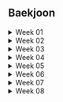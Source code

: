 ## Baekjoon

<details>
  <summary>Week 01</summary>
    <div>

### 구현
> 1주차 (2024.04.16 - 2024.04.23)

1. 셀프넘버
    - 일자: 2024.04.09
    - 고민: 5분
    - 코딩: 15분
    - 설명
        1. 오랜만에 풀다보니 효율성을 고려하지 않음
        2. 처음에 self_number 함수 만들어서 1부터 10000까지 출력하였더니 시간초과
        3. 생각해보니 10000보다 작은 수에서 self_number만 찾아서 나중에 빼면 되겠다 싶어서 set() 사용
        4. 다행히 기본 함수들은 금방금방 기억하는 중
        
2. 스택
    - 일자: 2024.04.12
    - 고민: 2분
    - 코딩: 20분
    - 설명
        1. import sys 후 sys.stdin.readline() 까먹어서 보고함
        2. 스택이 비어있을 경우를 자꾸 생각 안 함
        3. 쉬웠음


3. 분수찾기
    - 일자: 2024.04.12
    - 고민: 10분
    - 코딩: 21분
    - 설명
        1. 이런 게 생각이 잘 안 남 -> n까지의 합을 계산해서 구하고자 하는 x와 비교하는 방향
        2. 다른 사람 코드도 비슷한 아이디어였으나, sum을 굳이 n * (n-1) / 2로 생각하는 복잡한 방식이 아니라, while로 더해가면서 품
        3. 이러니 머리가 바보같지
        4. print는 f-string 쓴 사람도 있고, sep인자 공백으로 해서 붙인 사람도 있고


4. 덩치
    - 일자: 2024.04.15
    - 고민: 2분
    - 코딩: 30분 -> 오답으로 답 봄
    - 설명
        1. 괜히 딕셔너리로 보려고 했었음
        2. 근데 아마 순서가 틀어진듯


5. 덱
    - 일자: 2024.04.16
    - 고민: 3분
    - 코딩: 23분
    - 설명
        1. deque 쓰기
        2. 오타, 실수 찾기 위해서 하나씩 구현하는 게 맞는 듯


6. 요세푸스 문제
    - 일자: 2024.04.16
    - 고민: 20분
    - 코딩: 10분
    - 설명
        1. 나머지, 몫을 활용해서 인덱싱하는 것을 최대한 활용하려고 고민을 길게 함
        2. 이런 유형은 항상 그런 인덱싱을 잘 써야 되는 것 같아서
        3. 그리고 예외사항 고려를 나름 바로 잘 해서 잘 푼 것 같음

</details>


<details>
  <summary>Week 02</summary>
    <div>

### 구현
> 2주차 (2024.04.16 - 2024.04.23)

1. 색종이
    - 일자: 2024.04.17
    - 고민: 30분
    - 코딩: 5분
    - 설명
        1. 수학적으로 풀려고 한참 생각하다가 좌표를 하나씩 칠하는 개념으로 생각함
        2. 코드 구현은 간단했음


2. 프린터 큐
    - 일자: 2024.04.17
    - 고민: 5분
    - 코딩: 20분
    - 설명
        1. 큐 쓰는 것은 쉬웠으나, dq가 비냐 안 비냐를 체크 안 해서 1차 문제 발생
        2. and 조건의 위치에 따라 오류가 발생한다는 점을 생각 못해서 2차 문제 발생


3. 통계학
    - 일자: 2024.04.17
    - 고민: 1분
    - 코딩: 15분
    - 설명
        1. mode 구현만 조금 생각할 필요 있었는데, 그마저도 Counter 쓰면 쉬웠음.
        2. 심지어 most_common() 함수까지 쓰면 더 쉬운듯


4. 방 번호
    - 일자: 2024.04.17
    - 고민: 6분
    - 코딩: 8분
    - 설명
        1. 방 번호 6, 9는 6으로 딕셔너리에 몰아넣고, 9라는 키는 빼버림
        2. 나머지 숫자는 += 1로 추가
        3. 6이라는 키는 (6, 9)의 숫자를 포함하고 있기 때문에, 2로 나누어주어야 함. 
        4. 그런데, 다른 숫자와 다르게 한 세트를 쓰면 6이라는 숫자는 2로 나누기 전에 1을 더해서 나누어 주어야 함.
        5. 그 이유는, 설명을 잘 못하겠는데, 몫을 맞추기 위해서 그렇게 함.


### DFS
> 2주차 (2024.04.16 - 2024.04.23)
1. 안전 영역
    - 일자: 2024.04.22
    - 고민: 5분
    - 코딩: 30분 (초과)
    - 설명
        1. DFS 오랜만에 풀다가 답안 참고
        2. 방법을 다시 상기시킬 수 있었음 (visited 사용, 노드 타는 조건 등)


</details>



<details>
  <summary>Week 03</summary>
    <div>

### 구현
> 3주차 (2024.04.23 - 2024.05.01)

1. 숫자 정사각형
    - 일자: 2024.04.25
    - 고민: 7분
    - 코딩: 13분
    - 설명
        1. 50*50*50 돌리는 완전탐색으로도 충분해서 완전탐색 진행
        2. 네 꼭지점이 같은 수를 체크하는 것이 중요해서 인덱싱에 신경 씀
        3. 하지만 처음에 n, m 중에 작은 수가 1인 경우를 고려하지 못함

    - 답안 검색
        1. == 조건 한 번에 여러 개 써도 되는구나
        2. 생각해보니 시간복잡도를 줄이려면 큰 수부터 출발하는 것이 방법이겠네


2. 숫자 야구
    - 일자: 2024.04.25
    - 고민: 20분
    - 코딩: 20분 (시간초과하여 답안 확인)
    - 설명
        - s, b 경우의 수 10개를 모두 코딩할 방안을 생각하다가 아닌 것 같아서 멈춤
        - 우선 숫자를 순열로 구해야하는데 조합으로 생각한 실수
        - 무엇보다 10가지 경우를 모두 코딩하는 것이 아니라 전체 숫자 순열 내에서 반복문을 돌리면서 그 숫자와 질문숫자를 비교하여 스트라이크 수와 볼 수를 계산하는 방법이 중요했음
        - 자료형은 리스트 등을 쓸 경우 문제가 인덱싱 개수가 줄어들어서 문제가 발생함 -> 인덱스를 지워준 개수만큼 빼서 맞춰주는 스킬을 많이들 씀
        - 근데 내 생각에는 딕셔너리 쓰는 것도 괜찮을 듯 (시간은 조금 더 걸림)


3. 한 줄로 서기
    - 일자: 2024.04.29
    - 고민: 14분
    - 코딩: 2분
    - 설명
        1. 인덱스 리스트를 만들어서 지우는 방식으로 진행
        2. 지우기 위해 new라는 변수를 만들어서 인덱스 위치를 업데이트 함
    - 답안 비교
        - input인 키순서 리스트 자체에서 인덱스를 비교하며 결과 리스트의 자리가 비어있고, 리스트 인덱스의 숫자와 카운트가 같으면 그 자리에 업데이트 하는 방식을 씀
        - 이중반복


### DP
> 3주차 (2024.04.23 - 2024.05.01)
1. 1, 2, 3 더하기
    - 일자: 2024.04.30
    - 고민: 10분
    - 코딩: 답안 봄
    - 설명
        1. dp 개념 생각 안 나서 답 봄
        2. 점화식 개념 기억함. 리스트에 저장하는 식으로 푼 사람 답안 봄
        3. 점화식 빼는 방식으로 가는 방법 공부해야겠음

### 그리디
> 3주차 (2024.04.23 - 2024.05.01)
1. ATM
    - 일자: 2024.04.30
    - 고민: 5분
    - 코딩: 1분
    - 설명
        1. 너무 쉬움.  정렬하면 끝

    - 답안 비교
        - 리스트 하나 더 안 만들고 cnt에 sum(time[:i])를 + 하여 답안을 업데이트 함



</details>



<details>
  <summary>Week 04</summary>
    <div>

### 구현
> 4주차 (2024.05.02 - 2024.05.08)

1. 트럭
    - 일자: 2024.05.02
    - 고민: 18분
    - 코딩: 2분
    - 설명
        1. 프로그래머스에서 옛날에 조금 더 어려운 문제 풀었던 기억나서 큐를 사용
        2. 인덱싱 사용할 때 빈 큐가 나오면 안되므로 while 조건과 while문 안에서의 조건을 잘 고려하고자 하여 한번에 풀 수 있었음

    - 답안 비교
        1. 난 트럭 무게도 큐로 저장했는데, 트럭 무게는 인덱싱으로 인덱스 숫자를 업데이트하며 푼 사람도 있음
        2. 1의 방법을 쓴 분은 트럭의 인덱스를 살펴볼 때까지 다 보고 난 후, 다리 위 남은 트럭이 지나가는 것을 카운트하기 위해 두번째 while문을 짜서 함


2. 치킨 배달
    - 일자: 2024.05.02
    - 고민: 15분
    - 코딩: 7분
    - 설명
        1. 치킨집과 집의 좌표만 저장하고 치킨집 좌표의 조합을 고르면 된다고 생각
        2. 조합 만들고 - 집을 하나 픽하고 - 집과 조합 내 좌표 거리 구해서 집별로 가장 가까운 치킨집 거리 total_dist에 업데이트 하고, 조합별 MIN 찾음
        3. 중간에 현재 MIN보다 total_dist가 크면 break 조건 넣으면 속도는 더 빨라질 듯 하나 굳이 안 넣어도 통과함
    
    - 답안 비교
        - dfs로 타고 들어간 사람들 답안이 빨랐음
        - 모든 집과 치킨 사이의 거리를 다 계산해서 (거리, 치킨집 인덱스)로 저장해놓고 정렬 후 해당 리스트를 타고 들어가면서 visited로는 방문한 치킨집인지를 체크
        - depth == M이면 현재 기록된 (visited가 True인 치킨집만) 치킨집과 집 사이 거리를 더해서 업데이트하고 ans값과 비교
        - 이렇게 노드 타고 들어갈 거 생각하니 꽤 빡세네
    



### DP
> 4주차 (2024.05.02 - 2024.05.08)
1. RGB 거리
    - 일자: 2024.05.03
    - 고민: 15분
    - 코딩: 15분 (답봄)
    - 설명
        1. 코딩 전에 생각했어야 했는데 재귀함수로 푸는 연습을 해야할 것 같아서 재귀함수로 했다가 나중에 생각해보니 시간복잡도가 2^n이었다..
        2. 그래도 코드는 맞게 돌아가도록 구현했다
        3. 재귀함수는 좋지 않다는 것을 상기할 수 있었다
    
    - 답안 비교
        - 굉장히 간단하지만 나는 풀면서 전혀 생각 못한 방식인데, input으로 받은 cost 리스트를 업데이트하는 방식으로 진행
        - 이전 행에서 자신과 다른 인덱스를 더하되, 둘 중에 최솟값을 더하면서 반복하면 최종적으로 최솟값을 쉽게 구할 수 있음


### DFS/BFS
> 4주차 (2024.05.02 - 2024.05.08)
1. 영역 구하기
    - 일자: 2024.05.08
    - 고민: 15분
    - 코딩: 20분
    - 설명
        1. dfs로 풀다가 답은 나왔으나 recursion error 뜸
        2. 그래서 bfs로 전환해서 코딩해서 시간 더 걸림. 하지만 오랜만에 bfs 짰음에도 잘 짬
        3. 깊이가 깊을 거 같으면 되도록 bfs를 쓰도록 하자
        4. 좌표 -> 넓이로 직관적으로 치환이 되지 않아서 고민 시간이 조금 더 걸렸다

    - 답안 비교
        - 큰 차이는 없었다

2. 촌수계산
    - 일자: 2024.05.09
    - 고민: 10분
    - 코딩: 30분
    - 설명
        1. 최대 100명이라 dfs보다 bfs로 푸는게 빠를 것 같았는데 dfs도 괜찮은 모양
        2. bfs에서 append할 때 노드 인덱스와 촌수를 튜플로 같이 업데이트 하는 식으로 해결
    
    - 답안 비교
        - dfs로 푼 사람들을 보니 촌수 노드가 비어있는 것은 고려하지 않음
        - 난 혹시나 가족관계가 없는 노드도 있을까봐 그것을 추가했는데 빼고 해보니 됐음


</details>






<details>
  <summary>Week 05</summary>
    <div>

### 구현
> 5주차 (2024.05.09 - 2024.05.16)

1. 로봇청소기
    - 일자: 2024.05.10
    - 알고리즘: 구현
    - 고민: 10분
    - 코딩: 35분
    - 설명
        1. bfs처럼 queue를 활용하면서도, 각각의 움직임에 대해서 딕셔너리로 정의해서 움직임
        2. deque에 (x좌표, y좌표, 방향)을 추가하면서 업데이트 하려고 했는데 자꾸 방향을 빼먹어서 틀림
        3. 반복문에 들어간 변수명을 실제 변수명이랑 혼용해서 써서도 오류 자꾸 났으나 찾아서 해결
        4. 처음에 x, y 좌표의 index를 dfs/bfs 평소에 할 때처럼 0 <= nx < N, 0 <= ny < M 이런 식으로 제한해서 하니까 24% 쯤에서 틀림
        5. 질문게시판을 보니까 이 인덱스 제한을 풀라고 해서 이 조건만 지우고 해봤더니 완전히 해결됐음.
        6. 그리고 인덱스 제한을 0 <= nx <= N 으로 하면 또 됨,, 근데 왜 되고, 왜 안 되는지 모르겠음

    - 답안 비교
        1. turn_moving을 나처럼 딕셔너리로 설정하지 않고, 나머지로 하는 방법
        2. 내 방법이 더 직관적이나, 수학적이지는 않아서 아쉬움


2. 정수 삼각형
    - 일자: 2024.05.12
    - 알고리즘: DP
    - 고민: 20분
    - 코딩: 15분
    - 설명
        1. 전에 풀었던 RGB거리처럼 리스트를 업데이트 해가면서 푸는 방식을 고민
        2. 인덱싱이 헷갈려서 전체 과정을 직접 손으로 쓴 뒤, 맞춰가면서 코딩함

    - 답안 비교
        - 똑같이 0번째 열, 마지막 열, 나머지 열을 구분하여 조건문으로 해결
        - 다만, 처음부터 전부 input을 다 dp라는 리스트에 저장해놓고 불러오면서, 이전 행을 확인하니 인덱싱이 더 깔끔하고 쉬워보임
    

3. 카드 합체 놀이
    - 일자: 2024.05.13
    - 알고리즘: 힙/우선순위 큐
    - 고민: 5분
    - 코딩: 5분
    - 설명
        1. 힙을 사용하여 가장 작은 숫자 두 번 뽑도록 함
        2. 힙이 스왑을 활용한 정렬에 활용하는 자료구조라는데 이에 대한 이해가 부족한 것 같음 공부 필요

    - 답안 비교
        - 정렬로 풀기, heapify로 풀기, heappush로 정렬 직접하기


4. 외계인의 기타 연주
    - 일자: 2024.05.14
    - 알고리즘: 스택
    - 고민: 13분
    - 코딩: 5분
    - 설명
        1. 코드 최적화는 신경쓰지 않고 우선 조건문 중첩으로 써서 스택에 쌓거나 빼는 방식 활용
        2. 비교적 금방 풂

    - 답안 비교
        - 최적화가 안 되어서 그렇지, 풀이 자체는 유사했음
        - 시간복잡도가 높은 문제라 오래 걸렸는데, 시간 적게 걸린 상위 코드도 푸는 방식은 똑같은데 왜 차이가 날까 보니까
        - solution함수로 정의하니 빨리 풀렸음.. 함수로 정의한게 더 빨리 풀 수 있다는 것은 몰랐네


5. LCS
    - 일자: 2024.05.16
    - 알고리즘: DP
    - 고민: 20분
    - 코딩: 포기
    > 나중에 꼭 다시 풀어볼 것!
    - 답안 설명

        - 도무지 모르겠어서 바로 답 봄, DP 개념을 공부해야겠음
        1. 2차원 배열로 LCS 길이 캐시값을 저장 업데이트
        2. 이중 반복으로 확인했을 때 현 시점 i, j를 기준으로 word1[i-1] == word2[j-1]이면 같은 숫자가 있으므로 cache[i-1][j-1] 값에 1 추가한 값을 cache[i][j]에 기록
        3. 다른 경우가 중요한데, 다르면 cache[i-1][j]와 cache[i][j-1]을 비교하여 더 큰 값을 기록
        4. 그 이유는, 예를 들어 CAP와 ACA를 비교할 때
        - CAP는 AC까지만 볼 때 LCS가 1이지만
        - ACA는 CA를 봤을 때 LCS가 2임 -> 둘 중 최대값인 2를 써야 CAP와 ACA의 LCS가 결정됨
        - 이렇게 cache를 업데이트 하고 행렬의 맨 마지막값을 출력하면 LCS가 됨
        - 그나마, 이 방식은 2차원으로 업데이트 하니 이해가 감
    
    - 답안 비교 2
        1. cache에는  두번째 단어를 순회하면서 누적변수와 cache의 값을 비교하여 업데이트 하는 방향
        2. 누적변수로 cnt를 써서 첫번째 단어에 저장된 cache값을 불러오고, 같은 글자면 누적변수에 1을 더한 값을 캐시에 저장
        3. 단, 같은 글자가 나왔다고 해서 누적변수인 cnt를 업데이트 하지 않음.
        4. 이런 방식을 사용하면, 누적변수에는 이전 위치까지의 최대값을 저장하게 됨
        5. 최종적으로 cache에 저장된 값의 최대값을 출력
        - 상당히 이해가 안 됨



</details>



<details>
  <summary>Week 06</summary>
    <div>

### 구현
> 6주차 (2024.05.17 - 2024.05.22)

1. 평범한 배낭 (12865)
    - 일자: 2024.05.18
    - 알고리즘: DP
    - 고민: 25분
    - 코딩: 포기
    - 답안 설명
        1. 냅색 알고리즘이라고 함
        2. 물건의 개수를 행, 배낭의 용량을 열로 한 2중 배열 생성
        3. 이중 반복을 수행하여 현재 보고있는 물건의 무게가 해당하는 열의 용량(무게)보다 크면 담을 수 없음 -> 이전 물건에 해당하는 knapsack[i - 1][j]를 그대로 적용
        4. 물건의 무게가 더 가벼운 경우
            1) 현재물건의 무게 + knapsack[i - 1][j - 현재물건] + v를 계산
            2) 이전 물건만 담았을 때의 가치 knapsack[i - 1][j] 조회
            3) 4-1, 4-2의 결과 중 최대 가치를 저장 

    - 답안 비교 2
        - := (0월러스 연산자) : 표현식 안에서 변수를 할당하는 동시에 그 값을 반환하는 코드
        - 조건문 안에서 nv라는 변수로 v + v_bag을 할당하여 nv라는 변수를 반환하도록 함
        - 마찬가지로, 조건문 안에서 nw라는 변수로 w + w_bag을 할당하고 nw로 반환
        - .get() 메소드: 딕셔너리에서 특정 키의 값을 가져올 때 사용 -> 키가 딕셔너리 안에 존재하지 않을 때, 기본값을 반환하도록 함
        - -> get(키, 기본값) 

2. 스티커 (9465)
    - 일자: 2024.05.20
    - 알고리즘: DP
    - 고민: 30분
    - 코딩: 포기
    - 답안 설명
        1. 자꾸 점화식을 찾지 않고, 내 개념으로 풀려고 해서 못 푸는 듯
        2. DP 문제를 tabulation으로 풀기 위해서는 결국 점화식을 찾아서 맨 마지막 열을 비교하여 출력해야함
        3. 여기서 모든 고려해야 하는 케이스는 바로 0 행의 마지막 열을 업데이트 하기 위해서는 1행의 i-1번째 값 혹은 1행의 i-2번째 값 중 더 큰 값을 스티커 0행의 i번째 열과 더해주는 것
        4. max(DP[0][i - 1], DP[0][i - 2]) + stickers[1][i]

3. A와 B (12904)
    - 일자: 2024.05.21
    - 알고리즘: 문자열
    - 고민: 20분
    - 코딩: 포기
    - 답안 설명
        1. 생각을 좀만 더 할 걸 그랬다. 결과적으로 매 시행마다 뒤에 오는 문자는 A 혹은 B라는 경우로 갈라지므로, T문자에서 마지막 문자를 pop하는 것을 기본으로 가져가고
        2. 마지막 문자가 A냐 B냐에 따라 뒤집을지 말지를 결정했어야 했다.
        3. 요새 너무 생각을 대충하고 답을 보려고 하나 싶다..

4. 키 순서 (2458)
    - 일자: 2024.05.
    - 알고리즘: DFS/BFS
    - 고민: 40분
    - 코딩: 포기
    - 설명
        1. dfs이긴 하지만, 플로이드-워셜 알고리즘이라고 하는 방식을 사용해 최단거리를 구함
        2. 플로이드-워셜 알고리즘은 s점에서 e점까지 가는 최단거리를 알기 위해 중간 지점인 m을 사용해서, s-m, m-e의 최단 거리를 구하는 알고리즘으로 시간복잡도는 O(V^3)
        3. s-m, m-e가 모두 1인 경우 graph[s][e] = 1로 지정해주어야 함
        4. 이 때, 중간지점인 m을 지나치는 경로에 대한 for문이 반복문 중 가장 상위여야 모든 경우가 누락되지 않음. 왜냐면, 모든 경로를 다 훑어봐야 하기 때문.
        5. 근데 플로이드-워셜 안 쓰고도 visited[i][j] == 1 or visited[j][i] == 1인 경우 카운트를 추가해서 카운트가 N과 같아지면 answer에 추가하는 방식이 더 빠름;


5. 톱니바퀴 (14891)
    - 일자: 2024.06.20
    - 알고리즘: 구현
    - 고민: 20분
    - 코딩: 40분
    - 답안 설명
        1. 처음 봤을 때는 쉬워보였는데 생각보다 구현이 여러가지를 고려해서 해야하다보니 시간이 점차 오래 걸려서 답 봄
        2. 문제는 left, right로 타고 들어가는 것이었는데 이걸 재귀적으로 구현하는 것이 맞았음
        3. deque 자료형에 rotate라는 함수가 있어서 deque.rotate(1)이면 오른쪽으로 이동하고 맨 뒤에 있는 값이 앞으로 오고, rotate(-1)이면 왼쪽으로 이동하고 맨 앞에 있는 값이 맨 뒤로 이동한다는 것을 배움


6. 강의실 (1374)
    - 일자: 2024.07.01
    - 알고리즘: 힙/우선순위 큐
    - 고민: 40분
    - 코딩: 1시간
    - 답안 설명
        1.  시간초과로 실패
        2. 왜 우선순위 큐를 써야 시간이 줄어드는지 답안을 보고 알았음
    - 비교 설명
        0. 큐를 쓰면, NlogN을 쓰는 데 더해 또 리스트를 두 번 돌아야 해서 결국 O(N^2)으로 시간초과
        1. 반면, 우선순위큐를 쓰면 sorted로 정렬하는 데, O(NlogN) 시간을 사용. 여기에 더해 O(N) * O(logN)으로 결국 O(NlogN) 안에서 가능함
        2. 방법을 잘 생각해야 하는데, 시작시간과 끝 시간이 주어지는데, 힙으로는 끝시간만 저장하여 해결이 가능함
        3. 힙은 강의 종료시간을 기준으로 최소힙으로 유지
        4. 새로운 강의의 시작시간과 힙의 가장 작은 종료 시간을 비교해서 만일 힙의 가장 작은 종료 시간이 현재 강의 시작시간 전이라면, 가장 작은 종료 시간을 빼고 새로운 강의의 종료시간을 힙에 추가
        5. 그렇지 않다면, 새로운 강의는 현 시점에서 선택할 수 없으므로 힙에 종료시간만 추가
        6. s, e를 어떻게 고려해야 힙으로 쓸 수 있을지 몰라서 큐를 썼었는데, 이런 식으로 하나의 시간만 힙에 업데이트 하면 된다는 점을 깨달음


</details>



</details>



<details>
  <summary>Week 07</summary>
    <div>

### 구현
> 7주차 (2024.07.02 - 2024.07.08)

1. 2xn 타일링 2 (11727)
    - 일자: 2024.07.02
    - 알고리즘: DP
    - 고민: 30분
    - 코딩: 5분
    - 답안 설명
        1. 2x2 타일이 추가된 것을 못 보고 계속 예시 답안이랑 안 맞아서 머리 싸맴
        2. dp 구현을 메모이제이션 or 타뷸레이션을 썼던 것이 섞여서 생각났는데 여전히 개념이 덜 잡혀있는 것 같음
    
2. 퇴사 (14501)
    - 일자: 2024.07.03
    - 알고리즘: DP
    - 고민: 30분
    - 코딩: 15분
    - 답안 설명
        1. 깊이가 깊지 않아 2^15 정도길래 DFS로 풀었음 + DP로 접근을 못 하겠어서 DFS로 해결
        2. DP로 푼 사람을 보니 첫날이 아니라 마지막 날을 시작으로 해서 거꾸로 타고 들어가면서 기록
        3. 현재 상담을 했을 때 초과되면 다음날의 수익을 기록
        4. 상담을 했을 때 초과되지 않으면 (상담을 할 경우 넘어가는 날짜에 적힌 수익 + 현재 상담 수익)과 다음날짜 수익 중 max를 선택
        5. 이렇게가 아니더라도, 여러 방식으로 DP 구현이 가능

3. 주사위 굴리기 (14499)
    - 일자: 2024.07.04
    - 알고리즘: 구현
    - 고민: 45분
    - 코딩: 1시간 30분
    - 답안 설명
        1. 하... "0이 아닌 경우에는 칸에 쓰여 있는 수가 주사위의 바닥면으로 복사되며, 칸에 쓰여 있는 수는 0이 된다." 칸에 쓰여있는 수도 0이 된다는 이 조건 하나를 놓쳐서 한 시간을 넘게 썼다..
        2. 아무리 해도 x, y 위치도 맞고, 주사위도 잘 돌아가고 하는데 뭐가 문제인가 했는데..ㅠ

4. 미세먼지 안녕! (17144)
    - 일자: 2024.07.05
    - 알고리즘: 구현 (시뮬레이션)
    - 고민: 10분
    - 코딩: 1시간
    - 설명
        1. 확산 구현까지는 쉬웠는데, 바람 이동하는 부분이 생각보다 까다로웠다.
        2. queue로 할 수도 있을 것 같은데, 인덱싱에 대한 확신이 없어서 조건문을 쓰려고 했다. 바람 이동을 조건문으로만 구현하려고 했는데, 놓치는 조건들이 많아서 쉽지 않았다.
        3. 디버깅도 중요한데 디버깅을 잘 못하는 것도 아쉽다.

    - 답안 참고
        1. 바람 이동 부분을 while문으로 구성한 것이 인상깊었다. 우선 공기청정기에서 바람이 나오는 길부터 구현하기 위해 dx, dy를 순서대로 설정하고 벽에 닿으면 direction을 다음으로 += 1로 업데이트 하는 방식이었고
        2. while문의 break 조건으로 air_u, 0 좌표에 도착하면 멈추는 방법이었는데, 영리하게 느껴졌다.
        
        

5. 케빈 베이컨의 6단계 법칙 (1389)
    - 일자: 2024.07.06
    - 알고리즘: DFS/BFS
    - 고민: 5분
    - 코딩: 40분
    - 답안 설명
        1. 항상 인덱싱이나 인덱싱에 쓰는 파라미터를 헷갈려서 살짝 헤매는 것 같음
        2. 처음에는 오랜만에 풀어서 이중 리스트로 전부 다 확인했고, 다음에는 조회하는 양을 줄이기 위해 필요한 노드만 남기는 식으로 변형해서 시간 복잡도를 줄임
        3. 40ms 까지는 못하겠음

</details>




<details>
  <summary>Week 08</summary>
    <div>

### 구현
> 8주차 (2024.07.08 - 2024.07.14)

1. 경로 찾기
    - 일자: 2024.07.08
    - 알고리즘: DFS/BFS
    - 고민: 5분
    - 코딩: 25분
    - 답안 설명
        1. DFS로 풀되, 초기 시작한 노드를 이용해 업데이트 result라는 함수에 하고자 함
        2. 근데 지금 생각해보니 visited를 출력하면 돼서 바로 수정해서 해보니 맞음. 근데 시간복잡도에서 유의미한 차이는 없었음
        
    
2. 가장 긴 증가하는 부분 수열
    - 일자: 2024.07.09
    - 알고리즘: DP
    - 고민: 10분
    - 코딩: 답 봄
    - 답안 설명
        1. 아무리 쉬운 문제여도 dp는 까먹음.. 그냥 푸는 구조를 외워버려야겠음
        2. 이런 수열 문제는 현재 보는 노드 앞의 노드를 다 훑어보면서, 현재 노드가 더 크면 dp[i]를 dp[j] + 1로 업데이트
        3. 이렇게 하면, 이전에 1로 기록된 내용이 꾸준히 업데이트 되게 된다

3. 카드 구매하기
    - 일자: 2024.07.11
    - 알고리즘: DP
    - 고민: 60분
    - 코딩: 20분
    - 답안 설명
        1. 드디어 혼자 dp문제를 풀어냈다..
        2. 점화식처럼 생각하는데만 50분이 걸렸다. 점화식인 건 아는데, 여전히 어떻게 해서 이전 정보를 끌어오느냐를 보는게 너무 안됐는데 어떻게든 고민한 결과 해냈다.
        3. 기본 구조를 외우려고 한 게 도움이 된 것 같다.

4. 빗물
    - 일자: 2024.07.12
    - 알고리즘: 구현
    - 고민: 28분
    - 코딩: 12분
    - 설명
        1. 빗물 문제는 옛날에 답을 본 적이 있지만, 다시 풀 수 있냐가 관건이었음.
        2. 투포인터 문제라고 했던 기억은 나는데 정확히 인덱싱을 어떻게 접근했는지는 기억이 나지 않아서 나름대로 가장 길이가 높은 지점을 설정하고 그 왼쪽, 오른쪽을 나눠서 풀이함
    - 답안 참고
        - 가장 높은 블록이 아닌 두번째로 높은 블록과 비교블록의 차이를 저장하는 방법을 깔끔하게 잘 쓴 답안이 있었음
        - 2~W-2번째 인덱스를 훑으면서 매 인덱스를 기준으로 왼쪽에서 가장 큰 값과 오른쪽에서 가장 큰 값을 구하고 둘 중에 작은 값을 택하여 cmp라 함
        - cmp와 현재 인덱스의 높이 차이 = 더할 값
        - 그리고 가장 큰 값과 두번째로 큰 값 등은 계산에 제외하기 위해서 if blocks[i] < cmp인 경우에만 높이 차이를 더함
        - 이런 생각을 정리를 잘 하는 것이 대단한 것 같음
        

5. 치즈
    - 일자: 2024.07.
    - 알고리즘: 구현
    - 고민: 분
    - 코딩: 분
    - 답안 설명
        1. 

</details>